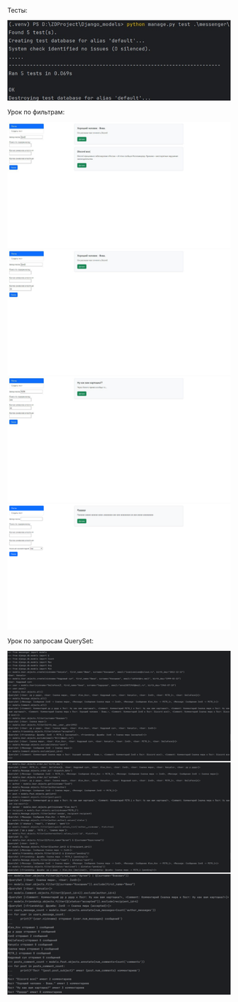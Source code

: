 Тесты:

![Успешные тесты](images/5244793339667145350.jpg)

Урок по фильтрам:

![Автор поста](images/5235938938168931120.jpg)
![Автор поста и кол-во символов в посте до 33](images/5235938938168931121.jpg)
![Автор поста, кол-во символов в посте от 32 и поиск по содержимому](images/5235938938168931122.jpg)
![Наличие комментарий](images/Screenshot_6.png)

Урок по запросам QuerySet:

![Сздание, вывод, фильтр, исключение](images/Screenshot_2.png)
![Сортировка, условия со связью, values, values_list, Q](images/Screenshot_3.png)
![Сортировка с исключение, annotate, aggregate](images/Screenshot_4.png)
